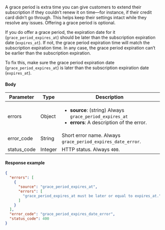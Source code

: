 <!--- GracePeriodExpiresDate --->

A grace period is extra time you can give customers to extend their subscription if they couldn’t renew it on time—for instance, if their credit card didn’t go through. This helps keep their settings intact while they resolve any issues. Offering a grace period is optional.

If you do offer a grace period, the expiration date for it (`grace_period_expires_at`) should be later than the subscription expiration date (`expires_at`). If not, the grace period expiration time will match the subscription expiration time. In any case, the grace period expiration can’t be earlier than the subscription expiration.

To fix this, make sure the grace period expiration date (`grace_period_expires_at`) is later than the subscription expiration date (`expires_at`).

#### Body

| Parameter   | Type    | Description                                                  |
| ----------- | ------- | ------------------------------------------------------------ |
| errors      | Object  | <ul><li> **source**: (string) Always `grace_period_expires_at`</li><li> **errors**: A description of the error.</li></ul> |
| error_code  | String  | Short error name. Always `grace_period_expires_date_error`.  |
| status_code | Integer | HTTP status. Always `400`.                                   |

#### Response example

```json showLineNumbers
{
  "errors": [
    {
      "source": "grace_period_expires_at",
      "errors": [
        "grace_period_expires_at must be later or equal to expires_at."
      ]
    }
  ],
  "error_code": "grace_period_expires_date_error",
  "status_code": 400
}
```


